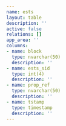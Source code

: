 ```yaml
---
name: ests
layout: table
description: ''
active: false
relations: []
app_area: ''
columns:
- name: block
  type: nvarchar(50)
  description: ''
- name: ests_sid
  type: int(4)
  description: ''
- name: prop_ref
  type: nvarchar(50)
  description: ''
- name: tstamp
  type: timestamp
  description: ''
---
```


